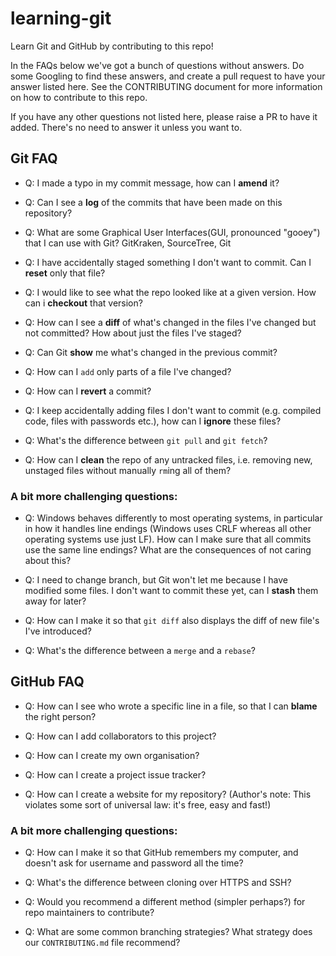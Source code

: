 # learning-git
Learn Git and GitHub by contributing to this repo!

In the FAQs below we've got a bunch of questions without answers. Do some Googling to find these answers, and create a pull request to have your answer listed here. See the CONTRIBUTING document for more information on how to contribute to this repo.

If you have any other questions not listed here, please raise a PR to have it added. There's no need to answer it unless you want to.

## Git FAQ

- Q: I made a typo in my commit message, how can I __amend__ it?

- Q: Can I see a __log__ of the commits that have been made on this repository?

- Q: What are some Graphical User Interfaces(GUI, pronounced "gooey") that I can use with Git? GitKraken, SourceTree, Git

- Q: I have accidentally staged something I don't want to commit. Can I __reset__ only that file?

- Q: I would like to see what the repo looked like at a given version. How can i __checkout__ that version?

- Q: How can I see a __diff__ of what's changed in the files I've changed but not committed? How about just the files I've staged?

- Q: Can Git __show__ me what's changed in the previous commit?

- Q: How can I `add` only parts of a file I've changed?

- Q: How can I __revert__ a commit?

- Q: I keep accidentally adding files I don't want to commit (e.g. compiled code, files with passwords etc.), how can I __ignore__ these files?

- Q: What's the difference between `git pull` and `git fetch`?

- Q: How can I __clean__ the repo of any untracked files, i.e. removing new, unstaged files without manually `rm`ing all of them?

### A bit more challenging questions:

- Q: Windows behaves differently to most operating systems, in particular in how it handles line endings (Windows uses CRLF whereas all other operating systems use just LF). How can I make sure that all commits use the same line endings? What are the consequences of not caring about this?

- Q: I need to change branch, but Git won't let me because I have modified some files. I don't want to commit these yet, can I __stash__ them away for later?

- Q: How can I make it so that `git diff` also displays the diff of new file's I've introduced?

- Q: What's the difference between a `merge` and a `rebase`?

## GitHub FAQ

- Q: How can I see who wrote a specific line in a file, so that I can __blame__ the right person?

- Q: How can I add collaborators to this project?

- Q: How can I create my own organisation?

- Q: How can I create a project issue tracker?

- Q: How can I create a website for my repository? (Author's note: This violates some sort of universal law: it's free, easy and fast!)

### A bit more challenging questions:

- Q: How can I make it so that GitHub remembers my computer, and doesn't ask for username and password all the time?

- Q: What's the difference between cloning over HTTPS and SSH?

- Q: Would you recommend a different method (simpler perhaps?) for repo maintainers to contribute?

- Q: What are some common branching strategies? What strategy does our `CONTRIBUTING.md` file recommend?
